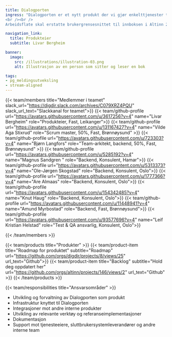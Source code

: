 ```yaml
---
title: Dialogporten
ingress: "Dialogporten er et nytt produkt der vi gjør enkelttjenester tilgjengelig via API-er, uten at du må bruke Altinn Studio når du utvikler tjenesten. Dette kan være tjenester som meldinger, dialoger, historisk arkiv, autorisasjon, varsling og hendelser. I Altinn 3 vil Dialogporten fungere som et API mellom sluttbrukersystemer og tjenesteproduktene i Altinn 3.
<br /><br />
Arbeidsflate skal erstatte brukergrensesnittet til innboksen i Altinn 2. Dette produktet bruker Digdirs felles designsystem som grunnlag og blir bygget slik at det blir lett å integrere direkte i andre portaler, for eksempel tjenesteeiernes egne portaler. Arbeidsflate henter data fra de tekniske grensesnittene via API-er til Dialogporten."

navigation_link:
  title: Produkteier
  subtitle: Livar Bergheim

banner:
  image:
    src: /illustrations/illustration-03.png
    alt: Illustrasjon av en person som sitter og leser en bok

tags:
- pg_meldingsutveksling
- stream-aligned
---
```


{{< team/members title="Medlemmer i teamet" slack_url="https://digdir.slack.com/archives/C079XRZ4PQU" slack_url_text="Slackkanal for teamet">}}
{{< team/github-profile url="https://avatars.githubusercontent.com/u/3617256?v=4" name="Livar Bergheim" role="Produkteier, Fast, Leikanger">}}
{{< team/github-profile url="https://avatars.githubusercontent.com/u/131167427?v=4" name="Vilde Aga Stixrud" role="Scrum master, 50%, Fast, Brønnøysund" >}}
{{< team/github-profile url="https://avatars.githubusercontent.com/u/723303?v=4" name="Bjørn Langfors" role="Team-arkitekt, backend, 50%, Fast, Brønnøysund" >}}
{{< team/github-profile url="https://avatars.githubusercontent.com/u/5285192?v=4" name="Magnus Sandgren " role="Backend, Konsulent, Hamar">}}
{{< team/github-profile url="https://avatars.githubusercontent.com/u/5313373?v=4" name="Ole-Jørgen Skogstad" role="Backend, Konsulent, Oslo">}}
{{< team/github-profile url="https://avatars.githubusercontent.com/u/1777366?v=4" name="Are Almaas" role="Backend, Konsulent, Oslo">}}
{{< team/github-profile url="https://avatars.githubusercontent.com/u/154342485?v=4" name="Knut Haug" role="Backend, Konsulent, Oslo">}}
{{< team/github-profile url="https://avatars.githubusercontent.com/u/11448941?v=4" name="Amund Myrbostad" role="Backend, Fast, Brønnøysund">}}
{{< team/github-profile url="https://avatars.githubusercontent.com/u/93577696?v=4" name="Leif Kristian Helstad" role="Test & QA ansvarlig, Konsulent, Oslo">}}

{{< /team/members >}}

{{< team/products title="Produkter" >}}
{{< team/product-item title="Roadmap for produktet" subtitle="Roadmap" url="https://github.com/orgs/digdir/projects/8/views/25" url_text="Github">}}
{{< team/product-item title="Backlog" subtitle="Hold deg oppdatert her" url="https://github.com/orgs/altinn/projects/146/views/2" url_text="Github" >}}
{{< /team/products >}}

{{< team/responsibilities title="Ansvarsområder" >}}

- Utvikling og forvaltning av Dialogporten som produkt
- Infrastruktur knyttet til Dialogporten
- Integrasjoner mot andre interne produkter
- Utvikling av relevante verktøy og referanseimplementasjoner
- Dokumentasjon
- Support mot tjenesteeiere, sluttbrukersystemleverandører og andre interne team

